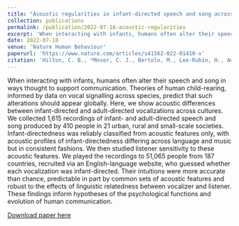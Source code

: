 ```yaml
---
title: "Acoustic regularities in infant-directed speech and song across cultures"
collection: publications
permalink: /publication/2022-07-18-acoustic-regularities
excerpt: 'When interacting with infants, humans often alter their speech and song in ways thought to support communication. Theories of human child-rearing, informed by data on vocal signalling across species, predict that such alterations should appear globally. Here, we show acoustic differences between infant-directed and adult-directed vocalizations across cultures. We collected 1,615 recordings of infant- and adult-directed speech and song produced by 410 people in 21 urban, rural and small-scale societies. Infant-directedness was reliably classified from acoustic features only, with acoustic profiles of infant-directedness differing across language and music but in consistent fashions. We then studied listener sensitivity to these acoustic features. We played the recordings to 51,065 people from 187 countries, recruited via an English-language website, who guessed whether each vocalization was infant-directed. Their intuitions were more accurate than chance, predictable in part by common sets of acoustic features and robust to the effects of linguistic relatedness between vocalizer and listener. These findings inform hypotheses of the psychological functions and evolution of human communication.'
date: 2022-07-18
venue: 'Nature Human Behaviour'
paperurl: 'https://www.nature.com/articles/s41562-022-01410-x'
citation: 'Hilton, C. B., *Moser, C. J., Bertolo, M., Lee-Rubin, H., Amir, D., Bainbridge, C. M., ... & Mehr, S. A. (2022). Acoustic regularities in infant-directed speech and song across cultures. <i>Nature Human Behaviour</i>, 1-12.'
---
```

When interacting with infants, humans often alter their speech and song in ways thought to support communication. Theories of human child-rearing, informed by data on vocal signalling across species, predict that such alterations should appear globally. Here, we show acoustic differences between infant-directed and adult-directed vocalizations across cultures. We collected 1,615 recordings of infant- and adult-directed speech and song produced by 410 people in 21 urban, rural and small-scale societies. Infant-directedness was reliably classified from acoustic features only, with acoustic profiles of infant-directedness differing across language and music but in consistent fashions. We then studied listener sensitivity to these acoustic features. We played the recordings to 51,065 people from 187 countries, recruited via an English-language website, who guessed whether each vocalization was infant-directed. Their intuitions were more accurate than chance, predictable in part by common sets of acoustic features and robust to the effects of linguistic relatedness between vocalizer and listener. These findings inform hypotheses of the psychological functions and evolution of human communication.

[Download paper here](http://culturologes.co/files/IDS.pdf)